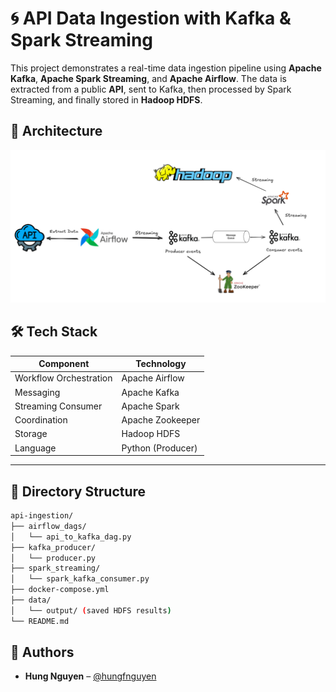 # 🌀 API Data Ingestion with Kafka & Spark Streaming

This project demonstrates a real-time data ingestion pipeline using **Apache Kafka**, **Apache Spark Streaming**, and **Apache Airflow**. The data is extracted from a public **API**, sent to Kafka, then processed by Spark Streaming, and finally stored in **Hadoop HDFS**.

## 🧱 Architecture

![Architecture](assets/architecture.png)

## 🛠 Tech Stack

| Component | Technology |
|----------|-------------|
| Workflow Orchestration | Apache Airflow |
| Messaging | Apache Kafka |
| Streaming Consumer | Apache Spark |
| Coordination | Apache Zookeeper |
| Storage | Hadoop HDFS |
| Language | Python (Producer) |

---

## 📁 Directory Structure

```bash
api-ingestion/
├── airflow_dags/
│   └── api_to_kafka_dag.py
├── kafka_producer/
│   └── producer.py
├── spark_streaming/
│   └── spark_kafka_consumer.py
├── docker-compose.yml
├── data/
│   └── output/ (saved HDFS results)
└── README.md
```

## 📌 Authors

- **Hung Nguyen** – [@hungfnguyen](https://github.com/hungfnguyen)
